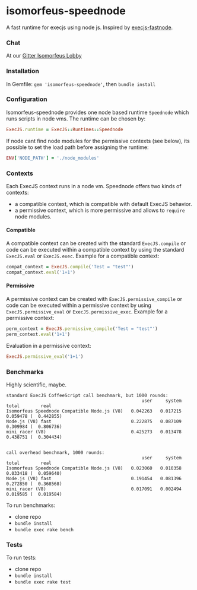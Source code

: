 # isomorfeus-speednode

A fast runtime for execjs using node js.
Inspired by [execjs-fastnode](https://github.com/jhawthorn/execjs-fastnode).

### Chat
At our [Gitter Isomorfeus Lobby](http://gitter.im/isomorfeus/Lobby) 

### Installation

In Gemfile:
`gem 'isomorfeus-speednode'`, then `bundle install`

### Configuration

Isomorfeus-speednode provides one node based runtime `Speednode` which runs scripts in node vms.
The runtime can be chosen by:

```ruby
ExecJS.runtime = ExecJS::Runtimes::Speednode
```
If node cant find node modules for the permissive contexts (see below), its possible to set the load path before assigning the runtime:
```ruby
ENV['NODE_PATH'] = './node_modules'
```
### Contexts

Each ExecJS context runs in a node vm. Speednode offers two kinds of contexts:
- a compatible context, which is compatible with default ExecJS behavior.
- a permissive context, which is more permissive and allows to `require` node modules.

#### Compatible
A compatible context can be created with the standard `ExecJS.compile` or code can be executed within a compatible context by using the standard 
`ExecJS.eval` or `ExecJS.exec`.
Example for a compatible context:
```ruby
compat_context = ExecJS.compile('Test = "test"')
compat_context.eval('1+1')
```
#### Permissive 
A permissive context can be created with `ExecJS.permissive_compile` or code can be executed within a permissive context by using  
`ExecJS.permissive_eval` or `ExecJS.permissive_exec`.
Example for a permissive context:
```ruby
perm_context = ExecJS.permissive_compile('Test = "test"')
perm_context.eval('1+1')
```
Evaluation in a permissive context:
```ruby
ExecJS.permissive_eval('1+1')
```

### Benchmarks

Highly scientific, maybe.
```
standard ExecJS CoffeeScript call benchmark, but 1000 rounds:
                                                   user     system      total        real
Isomorfeus Speednode Compatible Node.js (V8)   0.042263   0.017215   0.059478 (  0.442855)
Node.js (V8) fast                              0.222875   0.087109   0.309984 (  0.806736)
mini_racer (V8)                                0.425273   0.013478   0.438751 (  0.304434)


call overhead benchmark, 1000 rounds:
                                                   user     system      total        real
Isomorfeus Speednode Compatible Node.js (V8)   0.023060   0.010358   0.033418 (  0.059640)
Node.js (V8) fast                              0.191454   0.081396   0.272850 (  0.368568)
mini_racer (V8)                                0.017091   0.002494   0.019585 (  0.019584)
```

To run benchmarks:
- clone repo
- `bundle install`
- `bundle exec rake bench`

### Tests
To run tests:
- clone repo
- `bundle install`
- `bundle exec rake test`